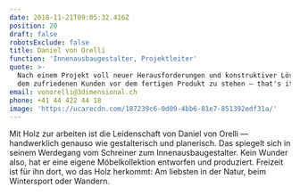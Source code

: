 ```yaml
---
date: 2018-11-21T09:05:32.416Z
position: 20
draft: false
robotsExclude: false
title: Daniel von Orelli
function: 'Innenausbaugestalter, Projektleiter'
quote: >-
  Nach einem Projekt voll neuer Herausforderungen und konstruktiver Lösungen mit
  dem zufriedenen Kunden vor dem fertigen Produkt zu stehen — that's it!
email: vonorelli@3dimensional.ch
phone: +41 44 422 44 18
image: 'https://ucarecdn.com/187239c6-0d09-4bb6-81e7-851392edf31a/'
---
```

Mit Holz zur arbeiten ist die Leidenschaft von Daniel von Orelli — handwerklich genauso wie gestalterisch und planerisch. Das spiegelt sich in seinem Werdegang vom Schreiner zum Innenausbaugestalter. Kein Wunder also, hat er eine eigene Möbelkollektion entworfen und produziert. Freizeit ist für ihn dort, wo das Holz herkommt: Am liebsten in der Natur, beim Wintersport oder Wandern.
